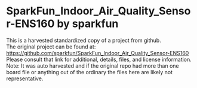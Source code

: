 
# SparkFun_Indoor_Air_Quality_Sensor-ENS160 by sparkfun  
This is a harvested standardized copy of a project from github.  
The original project can be found at:  
https://github.com/sparkfun/SparkFun_Indoor_Air_Quality_Sensor-ENS160  
Please consult that link for additional, details, files, and license information.  
Note: It was auto harvested and if the original repo had more than one board file or anything out of the ordinary the files here are likely not representative.  
    